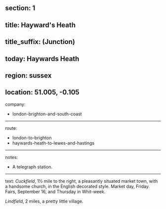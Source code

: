 section: 1
----
title: Hayward's Heath
----
title_suffix: (Junction)
----
today: Haywards Heath
----
region: sussex
----
location: 51.005, -0.105
----
company:
- london-brighton-and-south-coast
----
route:
- london-to-brighton
- haywards-heath-to-lewes-and-hastings
----
notes:
- A telegraph station.
----
text: *Cuckfield*, 1½ mile to the right, a pleasantly situated market town, with a handsome church, in the English decorated style. Market day, Friday. Fairs, September 16, and Thursday in Whit-week.

*Lindfield*, 2 miles, a pretty little village.
